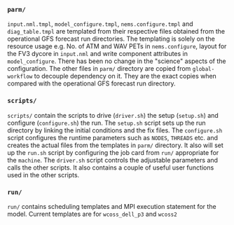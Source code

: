 ### `parm/`
`input.nml.tmpl`, `model_configure.tmpl`, `nems.configure.tmpl` and `diag_table.tmpl` are templated from their respective files obtained from the operational GFS forecast run directories.
The templating is solely on the resource usage e.g. No. of ATM and WAV PETs in `nems.configure`, layout for the FV3 dycore in `input.nml` and write component attributes in `model_configure`.
There has been no change in the "science" aspects of the configuration.
The other files in `parm/` directory are copied from `global-workflow` to decouple dependency on it.  They are the exact copies when compared with the operational GFS forecast run directory.

### `scripts/`
`scripts/` contain the scripts to drive (`driver.sh`) the setup (`setup.sh`) and configure (`configure.sh`) the run.  The `setup.sh` script sets up the run directory by linking the initial conditions and the fix files.  The `configure.sh` script configures the runtime parameters such as `NODES`, `THREADS` etc. and creates the actual files from the templates in `parm/` directory.  It also will set up the `run.sh` script by configuring the job card from `run/` appropriate for the `machine`.  The `driver.sh` script controls the adjustable parameters and calls the other scripts.  It also contains a couple of useful user functions used in the other scripts.

### `run/`
`run/` contains scheduling templates and MPI execution statement for the model.  Current templates are for `wcoss_dell_p3` and `wcoss2`
